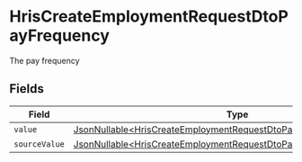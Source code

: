 # HrisCreateEmploymentRequestDtoPayFrequency

The pay frequency


## Fields

| Field                                                                                                                                                    | Type                                                                                                                                                     | Required                                                                                                                                                 | Description                                                                                                                                              |
| -------------------------------------------------------------------------------------------------------------------------------------------------------- | -------------------------------------------------------------------------------------------------------------------------------------------------------- | -------------------------------------------------------------------------------------------------------------------------------------------------------- | -------------------------------------------------------------------------------------------------------------------------------------------------------- |
| `value`                                                                                                                                                  | [JsonNullable\<HrisCreateEmploymentRequestDtoPayFrequencyValue>](../../models/components/HrisCreateEmploymentRequestDtoPayFrequencyValue.md)             | :heavy_minus_sign:                                                                                                                                       | N/A                                                                                                                                                      |
| `sourceValue`                                                                                                                                            | [JsonNullable\<HrisCreateEmploymentRequestDtoPayFrequencySourceValue>](../../models/components/HrisCreateEmploymentRequestDtoPayFrequencySourceValue.md) | :heavy_minus_sign:                                                                                                                                       | N/A                                                                                                                                                      |